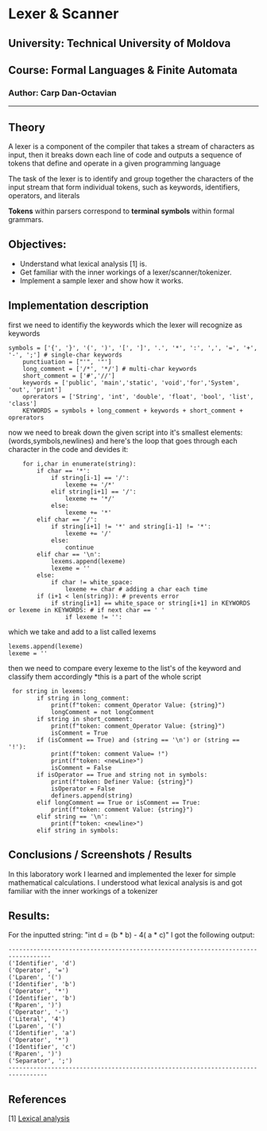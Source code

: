 # Lexer & Scanner

## University: Technical University of Moldova

## Course: Formal Languages & Finite Automata

### Author: Carp Dan-Octavian
----

## Theory
A lexer is a component of the compiler that takes a stream of characters as input, then it  breaks down each line of code and outputs a sequence of tokens that define and operate in a given programming language

The task of the lexer is to identify and group together the characters of the input stream that form individual tokens, such as keywords, identifiers, operators, and literals

****Tokens**** within parsers correspond to ****terminal symbols**** within formal grammars.


## Objectives:

* Understand what lexical analysis [1] is.
* Get familiar with the inner workings of a lexer/scanner/tokenizer.
* Implement a sample lexer and show how it works.


## Implementation description

first we need to identifiy the keywords which the lexer will recognize as keywords
```
symbols = ['{', '}', '(', ')', '[', ']', '.', '*', ':', ',', '=', '+', '-', ';'] # single-char keywords
    punctiuation = ["'", '"']
    long_comment = ['/*', '*/'] # multi-char keywords
    short_comment = ['#','//']
    keywords = ['public', 'main','static', 'void','for','System', 'out', 'print']
    oprerators = ['String', 'int', 'double', 'float', 'bool', 'list', 'class']
    KEYWORDS = symbols + long_comment + keywords + short_comment + oprerators
```

now we need to break down the given script into it's smallest elements:(words,symbols,newlines) and here's the loop that goes through each character in the code and devides it:
```
    for i,char in enumerate(string):
        if char == '*':
            if string[i-1] == '/':
                lexeme += '/*'
            elif string[i+1] == '/':
                lexeme += '*/'
            else:
                lexeme += '*'
        elif char == '/':
            if string[i+1] != '*' and string[i-1] != '*':
                lexeme += '/'
            else:
                continue
        elif char == '\n':
            lexems.append(lexeme)
            lexeme = ''
        else:
            if char != white_space:
                lexeme += char # adding a char each time
        if (i+1 < len(string)): # prevents error
            if string[i+1] == white_space or string[i+1] in KEYWORDS or lexeme in KEYWORDS: # if next char == ' '
                if lexeme != '':
```
which we take and add to a list called lexems
```
lexems.append(lexeme)
lexeme = ''
```
then we need to compare every lexeme to the list's of the keyword and classify them accordingly
*this is a part of the whole script
```
 for string in lexems:
        if string in long_comment:
            print(f"token: comment_Operator Value: {string}")
            longComment = not longComment
        if string in short_comment:
            print(f"token: comment_Operator Value: {string}")
            isComment = True
        if (isComment == True) and (string == '\n') or (string == '!'):
            print(f"token: comment Value= !")
            print(f"token: <newLine>")
            isComment = False
        if isOperator == True and string not in symbols:
            print(f"token: Definer Value: {string}")
            isOperator = False
            definers.append(string)
        elif longComment == True or isComment == True:
            print(f"token: comment Value: {string}")
        elif string == '\n':
            print(f"token: <newline>")
        elif string in symbols:
```


## Conclusions / Screenshots / Results

In this laboratory work I learned and implemented the lexer for simple mathematical calculations.
I understood what lexical analysis is and got familiar with the inner workings of a tokenizer

## Results:

For the inputted string:  "int d = (b * b) - 4( a * c)" I got the following output:
```
----------------------------------------------------------------------------------
('Identifier', 'd')
('Operator', '=')
('Lparen', '(')
('Identifier', 'b')
('Operator', '*')
('Identifier', 'b')
('Rparen', ')')
('Operator', '-')
('Literal', '4')
('Lparen', '(')
('Identifier', 'a')
('Operator', '*')
('Identifier', 'c')
('Rparen', ')')
('Separator', ';')
---------------------------------------------------------------------------------
```
## References
[1] [Lexical analysis](https://en.wikipedia.org/wiki/Lexical_analysis)
